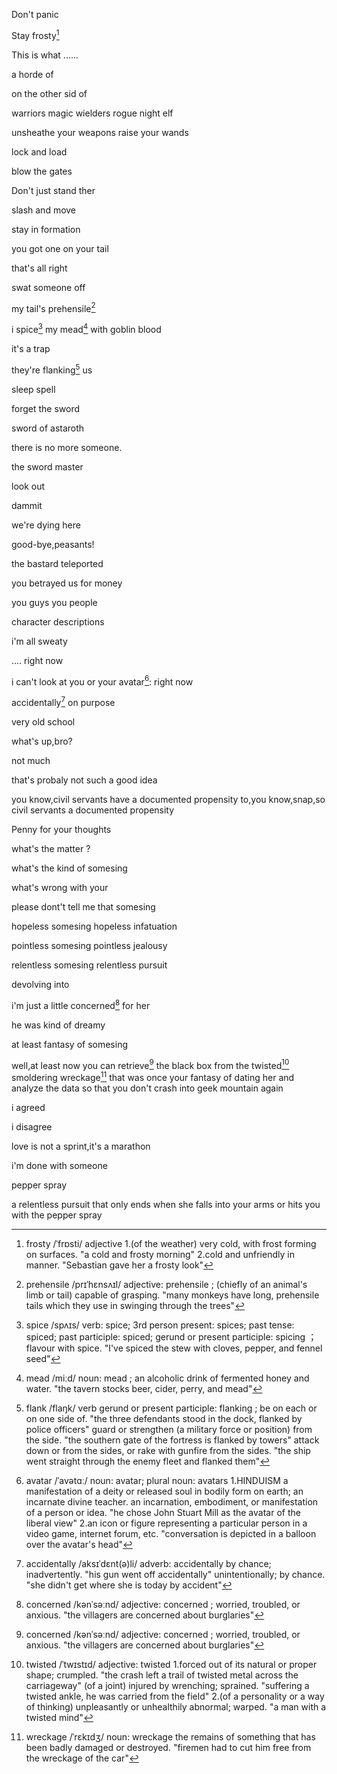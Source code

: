 

Don't panic

Stay frosty[^frosty]

[^frosty]: frosty /ˈfrɒsti/ adjective
1.(of the weather) very cold, with frost forming on surfaces.
"a cold and frosty morning"
2.cold and unfriendly in manner.
"Sebastian gave her a frosty look"

This is what ...... 

a horde of

on the other sid of 

warriors
magic wielders
rogue night elf

unsheathe your weapons
raise your wands

lock and load

blow the gates

Don't just stand ther

slash and move

stay in formation

you got one on your tail

that's all right

swat someone off

my tail's prehensile[^prehensile]
[^prehensile]: prehensile /prɪˈhɛnsʌɪl/ adjective: prehensile ; (chiefly of an animal's limb or tail) capable of grasping. "many monkeys have long, prehensile tails which they use in swinging through the trees"

i spice[^spice] my mead[^mead] with goblin blood
[^spice]: spice /spʌɪs/ verb: spice; 3rd person present: spices; past tense: spiced; past participle: spiced; gerund or present participle: spicing ； flavour with spice.
"I've spiced the stew with cloves, pepper, and fennel seed"
[^mead]: mead /miːd/ noun: mead ; an alcoholic drink of fermented honey and water. "the tavern stocks beer, cider, perry, and mead"

it's a trap

they're flanking[^flank] us
[^flank]: flank /flaŋk/ verb gerund or present participle: flanking ; be on each or on one side of. "the three defendants stood in the dock, flanked by police officers"
guard or strengthen (a military force or position) from the side.
"the southern gate of the fortress is flanked by towers"
attack down or from the sides, or rake with gunfire from the sides.
"the ship went straight through the enemy fleet and flanked them"

sleep spell

forget the sword

sword of astaroth

there is no more someone.

the sword master

look out

dammit

we're dying here

good-bye,peasants!

the bastard teleported

you betrayed us for money

you guys
you people

character descriptions

i'm all sweaty

.... right now

i can't look at you or your avatar[^avatar]: right now
[^avatar]: avatar /ˈavətɑː/ noun: avatar; plural noun: avatars
1.HINDUISM
a manifestation of a deity or released soul in bodily form on earth; an incarnate divine teacher.
an incarnation, embodiment, or manifestation of a person or idea.
"he chose John Stuart Mill as the avatar of the liberal view"
2.an icon or figure representing a particular person in a video game, internet forum, etc.
"conversation is depicted in a balloon over the avatar's head"

accidentally[^accidentally] on purpose
[^accidentally]: accidentally /aksɪˈdɛnt(ə)li/
adverb: accidentally
by chance; inadvertently.
"his gun went off accidentally"
unintentionally; by chance.
"she didn't get where she is today by accident"

very old school

what's up,bro?

not much

that's probaly not such a good idea

you know,civil servants have a documented propensity to,you know,snap,so
civil servants
a documented propensity

Penny for your thoughts

what's the matter ?

what's the kind of somesing

what's wrong with your

please dont't tell me that somesing

hopeless somesing
hopeless infatuation

pointless somesing
pointless jealousy

relentless somesing
relentless pursuit

devolving into 


i'm just a little concerned[^concerned] for her
[^concerned]: concerned /kənˈsəːnd/ adjective: concerned ; worried, troubled, or anxious. "the villagers are concerned about burglaries"

he was kind of dreamy

at least
fantasy of somesing

well,at least now you can retrieve[^concerned] the black box from the twisted[^twisted] smoldering wreckage[^wreckage] that was once your fantasy of dating her and analyze the data so that you don't crash into geek mountain again

[^concerned]: retrieve /rɪˈtriːv/ verb: retrieve; 3rd person present: retrieves; past tense: retrieved; past participle: retrieved; gerund or present participle: retrieving
1.get or bring (something) back from somewhere.
"I was sent to retrieve the balls from his garden"
(of a dog) find and bring back (game that has been shot).
"labradors are used to retrieve the birds after the flush"
reel or bring in a fishing line.
"when he reaches the breakers, with you retrieving furiously, he'll probably change course"
2.find or extract (information stored in a computer).
"other features include the ability to store, update, retrieve, and print your data"
recall (something).
"the police hope to encourage him to retrieve forgotten memories"
3.put right or improve (an unwelcome situation).
"he made one last desperate attempt to retrieve the situation"

[^twisted]: twisted /ˈtwɪstɪd/ adjective: twisted
1.forced out of its natural or proper shape; crumpled.
"the crash left a trail of twisted metal across the carriageway"
(of a joint) injured by wrenching; sprained.
"suffering a twisted ankle, he was carried from the field"
2.(of a personality or a way of thinking) unpleasantly or unhealthily abnormal; warped.
"a man with a twisted mind"

[^wreckage]: wreckage /ˈrɛkɪdʒ/ noun: wreckage
the remains of something that has been badly damaged or destroyed.
"firemen had to cut him free from the wreckage of the car"

i agreed

i disagree

love is not a sprint,it's a marathon

i'm done with someone

pepper spray

a relentless pursuit that only ends when she falls into your arms or hits you with the pepper spray
